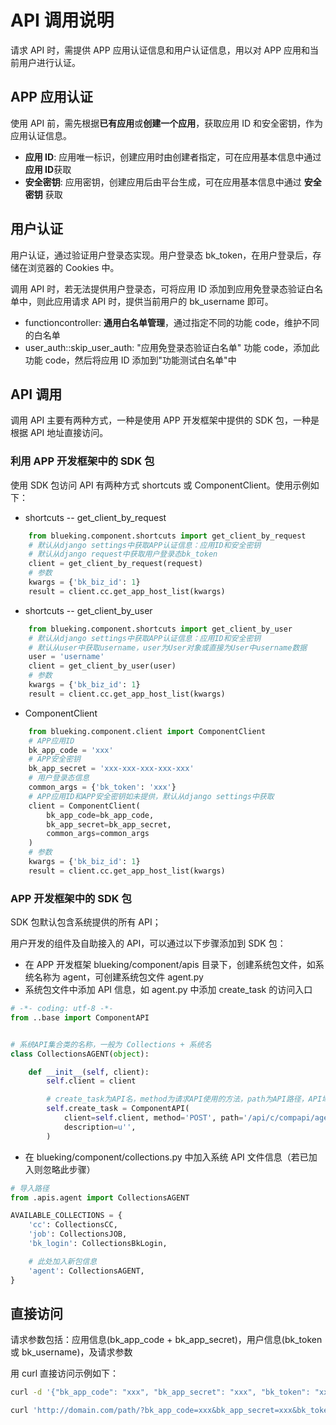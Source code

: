 # API 调用说明

请求 API 时，需提供 APP 应用认证信息和用户认证信息，用以对 APP 应用和当前用户进行认证。

## APP 应用认证

使用 API 前，需先根据**已有应用**或**创建一个应用**，获取应用 ID 和安全密钥，作为应用认证信息。

- **应用 ID**: 应用唯一标识，创建应用时由创建者指定，可在应用基本信息中通过 **应用 ID**获取
- **安全密钥**: 应用密钥，创建应用后由平台生成，可在应用基本信息中通过 **安全密钥** 获取

## 用户认证

用户认证，通过验证用户登录态实现。用户登录态 bk_token，在用户登录后，存储在浏览器的 Cookies 中。

调用 API 时，若无法提供用户登录态，可将应用 ID 添加到应用免登录态验证白名单中，则此应用请求 API 时，提供当前用户的 bk_username 即可。

- functioncontroller: **通用白名单管理**，通过指定不同的功能 code，维护不同的白名单
- user_auth::skip_user_auth: "应用免登录态验证白名单" 功能 code，添加此功能 code，然后将应用 ID 添加到"功能测试白名单"中

## API 调用

调用 API 主要有两种方式，一种是使用 APP 开发框架中提供的 SDK 包，一种是根据 API 地址直接访问。

### 利用 APP 开发框架中的 SDK 包

使用 SDK 包访问 API 有两种方式 shortcuts 或 ComponentClient。使用示例如下：

- shortcuts -- get_client_by_request

```python
    from blueking.component.shortcuts import get_client_by_request
    # 默认从django settings中获取APP认证信息：应用ID和安全密钥
    # 默认从django request中获取用户登录态bk_token
    client = get_client_by_request(request)
    # 参数
    kwargs = {'bk_biz_id': 1}
    result = client.cc.get_app_host_list(kwargs)
```

- shortcuts -- get_client_by_user

```python
    from blueking.component.shortcuts import get_client_by_user
    # 默认从django settings中获取APP认证信息：应用ID和安全密钥
    # 默认从user中获取username，user为User对象或直接为User中username数据
    user = 'username'
    client = get_client_by_user(user)
    # 参数
    kwargs = {'bk_biz_id': 1}
    result = client.cc.get_app_host_list(kwargs)
```

- ComponentClient

```python
    from blueking.component.client import ComponentClient
    # APP应用ID
    bk_app_code = 'xxx'
    # APP安全密钥
    bk_app_secret = 'xxx-xxx-xxx-xxx-xxx'
    # 用户登录态信息
    common_args = {'bk_token': 'xxx'}
    # APP应用ID和APP安全密钥如未提供，默认从django settings中获取
    client = ComponentClient(
        bk_app_code=bk_app_code,
        bk_app_secret=bk_app_secret,
        common_args=common_args
    )
    # 参数
    kwargs = {'bk_biz_id': 1}
    result = client.cc.get_app_host_list(kwargs)
 ```

### APP 开发框架中的 SDK 包

SDK 包默认包含系统提供的所有 API；

用户开发的组件及自助接入的 API，可以通过以下步骤添加到 SDK 包：

- 在 APP 开发框架 blueking/component/apis 目录下，创建系统包文件，如系统名称为 agent，可创建系统包文件 agent.py
- 系统包文件中添加 API 信息，如 agent.py 中添加 create_task 的访问入口

```python
# -*- coding: utf-8 -*-
from ..base import ComponentAPI


# 系统API集合类的名称，一般为 Collections + 系统名
class CollectionsAGENT(object):

    def __init__(self, client):
        self.client = client

        # create_task为API名，method为请求API使用的方法，path为API路径，API域名为系统默认域名
        self.create_task = ComponentAPI(
            client=self.client, method='POST', path='/api/c/compapi/agent/create_task/',
            description=u'',
        )
```

- 在 blueking/component/collections.py 中加入系统 API 文件信息（若已加入则忽略此步骤）

```python
# 导入路径
from .apis.agent import CollectionsAGENT

AVAILABLE_COLLECTIONS = {
    'cc': CollectionsCC,
    'job': CollectionsJOB,
    'bk_login': CollectionsBkLogin,

    # 此处加入新包信息
    'agent': CollectionsAGENT,
}
```

## 直接访问

请求参数包括：应用信息(bk_app_code + bk_app_secret)，用户信息(bk_token 或 bk_username)，及请求参数

用 curl 直接访问示例如下：

```bash
curl -d '{"bk_app_code": "xxx", "bk_app_secret": "xxx", "bk_token": "xxx", "bk_biz_id": 1}' 'http://domain.com/path/'

curl 'http://domain.com/path/?bk_app_code=xxx&bk_app_secret=xxx&bk_token=xxx&bk_biz_id=1'   # 数据需urlencode编码
```
